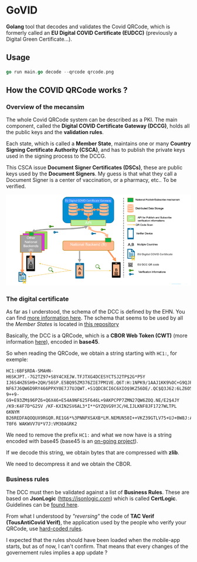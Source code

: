 # GoVID

**Golang** tool that decodes and validates the Covid QRCode, which is formerly called an **EU Digital COVID Certificate (EUDCC)** (previously a Digital Green Certificate...).

## Usage

```go
go run main.go decode --qrcode qrcode.png
```

## How the COVID QRCode works ?

### Overview of the mecansim

The whole Covid QRCode system can be described as a PKI. The main component, called the **Digital COVID Certificate Gateway (DCCG)**, holds all the public keys and the **validation rules**.

Each state, which is called a **Member State**, maintains one or many **Country Signing Certificate Authority (CSCA)**, and has to publish the private keys used in the signing process to the DCCG.

This CSCA issue **Document Signer Certificates (DSCs)**, these are public keys used by the **Document Signers**. My guess is that what they call a Document Signer is a center of vaccination, or a pharmacy, etc.. To be verified.

![Coop](https://github.com/fallais/govid/blob/master/assets/mecanism_overview.png)

### The digital certificate

As far as I understood, the schema of the DCC is defined by the EHN. You can find [more information here](https://github.com/ehn-dcc-development/hcert-spec). The schema that seems to be used by all the *Member States* is located in [this repository](https://github.com/ehn-dcc-development/ehn-dcc-schema)

Basically, the DCC is a QRCode, which is a **CBOR Web Token (CWT)** (more information [here](https://datatracker.ietf.org/doc/html/rfc8949)), encoded in **base45**.  

So when reading the QRCode, we obtain a string starting with `HC1:`, for exemple:

```
HC1:6BF$RDA-SMAHN-H6SKJPT.-7G2TZ97+S8Y4CXEJW.TFJTXG4DCESYCTSJ2TP$2G*P5Y
IJ6S4HZ6SH9+2QH/56SP.E5BQ95ZM376ZIE7PM1VE.Q6T:H:1NPK9/1AAJ1KK9%OC+G9QJP
NF67J6QW6D9RY466PPXY0E7J7UJQWT.+S1QDC8CI6C6XIO$9KZ56DE/.QC$Q3J62:6LZ6O5
9++9-G9+E93ZM$96PZ6+Q6X46+E54A9NF625F646L+9AKPCPP7ZMN27QW6ZOQ.NE/E2$4JY
/K9:K4F7D*G2SV /KF-KXIN2SV6AL3*I**GYZQVG9YJC/HLIJLKNF8JF1727WLTPL 6KNYM
B26REDFAQOQUX9RGQR.RE1G6*%3PNNPXSAXB*LM.NEMUN50I++VKZ39GTLV75+UJ+0W8J:A
T0F6 WAKWVV7U*V7J:VM30AGRK2
```

We need to remove the prefix `HC1:` and what we now have is a string encoded with base45 (base45 is an [on-going project](https://datatracker.ietf.org/doc/draft-faltstrom-base45/)).

If we decode this string, we obtain bytes that are compressed with **zlib**.

We need to decompress it and we obtain the CBOR.

### Business rules

The DCC must then be validated against a list of **Business Rules**. These are based on **JsonLogic** (https://jsonlogic.com) which is called **CertLogic**. Guidelines can be [found here](ttps://github.com/eu-digital-green-certificates/dgc-business-rules-testdata).

From what I understood by *"reversing"* the code of **TAC Verif (TousAntiCovid Verif)**, the application used by the people who verify your QRCode, use [hard-coded rules](https://gitlab.inria.fr/tousanticovid-verif/tousanticovid-verif-android/-/blob/master/app/src/main/assets/sync/sync_rules.json).

I expected that the rules should have been loaded when the mobile-app starts, but as of now, I can't confirm. That means that every changes of the governement rules implies a app update ?
